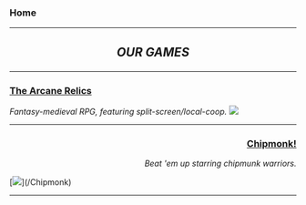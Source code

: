 ### Home 
---

<h2> <b><i> <p align="center"> OUR GAMES </p> </i></b> </h2> 

---

### [The Arcane Relics](/The_Arcane_Relics)
_Fantasy-medieval RPG, featuring split-screen/local-coop._
[<img src="https://media.indiedb.com/images/members/4/3265/3264780/profile/TAR_Icon_Banner.png"/>](/The_Arcane_Relics)

---

<h3> <p align="right" class="view"><a href="/Chipmonk"> Chipmonk! </a></p> </h3>
<p align="right"> <i> Beat 'em up starring chipmunk warriors.</i></p>[<img src="https://media.indiedb.com/images/presskit/1/2/1054/Chipmonk_Cover_Art_ReallyWide.1.png"/>](/Chipmonk)

---
